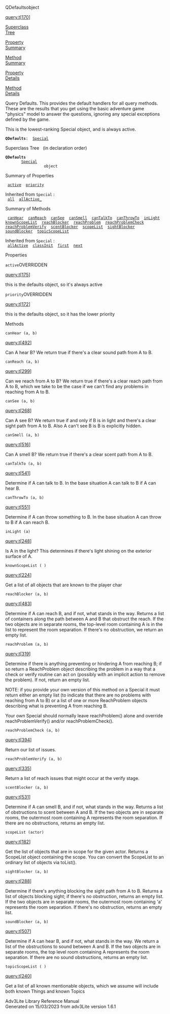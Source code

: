 <span class="title">QDefaults</span><span class="type">object</span>

[query.t](../file/query.t.html)\[[170](../source/query.t.html#170)\]

[Superclass  
Tree](#_SuperClassTree_)

[Property  
Summary](#_PropSummary_)

[Method  
Summary](#_MethodSummary_)

[Property  
Details](#_Properties_)

[Method  
Details](#_Methods_)

<div class="fdesc">

Query Defaults. This provides the default handlers for all query
methods. These are the results that you get using the basic adventure
game "physics" model to answer the questions, ignoring any special
exceptions defined by the game.

This is the lowest-ranking Special object, and is always active.

**`QDefaults`**` :   `[`Special`](../object/Special.html)

</div>

<span id="_SuperClassTree_"></span>

<div class="mjhd">

<span class="hdln">Superclass Tree</span>   (in declaration order)

</div>

**`QDefaults`**  
`         `[`Special`](../object/Special.html)  
`                 object`  
<span id="_PropSummary_"></span>

<div class="mjhd">

<span class="hdln">Summary of Properties</span>  

</div>

` `[`active`](#active)`  `[`priority`](#priority)`  `

Inherited from `Special` :  
` `[`all`](../object/Special.html#all)`  `[`allActive_`](../object/Special.html#allActive_)`  `

<span id="_MethodSummary_"></span>

<div class="mjhd">

<span class="hdln">Summary of Methods</span>  

</div>

` `[`canHear`](#canHear)`  `[`canReach`](#canReach)`  `[`canSee`](#canSee)`  `[`canSmell`](#canSmell)`  `[`canTalkTo`](#canTalkTo)`  `[`canThrowTo`](#canThrowTo)`  `[`inLight`](#inLight)`  `[`knownScopeList`](#knownScopeList)`  `[`reachBlocker`](#reachBlocker)`  `[`reachProblem`](#reachProblem)`  `[`reachProblemCheck`](#reachProblemCheck)`  `[`reachProblemVerify`](#reachProblemVerify)`  `[`scentBlocker`](#scentBlocker)`  `[`scopeList`](#scopeList)`  `[`sightBlocker`](#sightBlocker)`  `[`soundBlocker`](#soundBlocker)`  `[`topicScopeList`](#topicScopeList)`  `

Inherited from `Special` :  
` `[`allActive`](../object/Special.html#allActive)`  `[`classInit`](../object/Special.html#classInit)`  `[`first`](../object/Special.html#first)`  `[`next`](../object/Special.html#next)`  `

<span id="_Properties_"></span>

<div class="mjhd">

<span class="hdln">Properties</span>  

</div>

<span id="active"></span>

`active`<span class="rem">OVERRIDDEN</span>

[query.t](../file/query.t.html)\[[175](../source/query.t.html#175)\]

<div class="desc">

this is the defaults object, so it's always active

</div>

<span id="priority"></span>

`priority`<span class="rem">OVERRIDDEN</span>

[query.t](../file/query.t.html)\[[172](../source/query.t.html#172)\]

<div class="desc">

this is the defaults object, so it has the lower priority

</div>

<span id="_Methods_"></span>

<div class="mjhd">

<span class="hdln">Methods</span>  

</div>

<span id="canHear"></span>

`canHear (a, b)`

[query.t](../file/query.t.html)\[[492](../source/query.t.html#492)\]

<div class="desc">

Can A hear B? We return true if there's a clear sound path from A to B.

</div>

<span id="canReach"></span>

`canReach (a, b)`

[query.t](../file/query.t.html)\[[299](../source/query.t.html#299)\]

<div class="desc">

Can we reach from A to B? We return true if there's a clear reach path
from A to B, which we take to be the case if we can't find any problems
in reaching from A to B.

</div>

<span id="canSee"></span>

`canSee (a, b)`

[query.t](../file/query.t.html)\[[268](../source/query.t.html#268)\]

<div class="desc">

Can A see B? We return true if and only if B is in light and there's a
clear sight path from A to B. Also A can't see B is B is explicitly
hidden.

</div>

<span id="canSmell"></span>

`canSmell (a, b)`

[query.t](../file/query.t.html)\[[516](../source/query.t.html#516)\]

<div class="desc">

Can A smell B? We return true if there's a clear scent path from A to B.

</div>

<span id="canTalkTo"></span>

`canTalkTo (a, b)`

[query.t](../file/query.t.html)\[[541](../source/query.t.html#541)\]

<div class="desc">

Determine if A can talk to B. In the base situation A can talk to B if A
can hear B.

</div>

<span id="canThrowTo"></span>

`canThrowTo (a, b)`

[query.t](../file/query.t.html)\[[551](../source/query.t.html#551)\]

<div class="desc">

Determine if A can throw something to B. In the base situation A can
throw to B if A can reach B.

</div>

<span id="inLight"></span>

`inLight (a)`

[query.t](../file/query.t.html)\[[248](../source/query.t.html#248)\]

<div class="desc">

Is A in the light? This determines if there's light shining on the
exterior surface of A.

</div>

<span id="knownScopeList"></span>

`knownScopeList ( )`

[query.t](../file/query.t.html)\[[224](../source/query.t.html#224)\]

<div class="desc">

Get a list of all objects that are known to the player char

</div>

<span id="reachBlocker"></span>

`reachBlocker (a, b)`

[query.t](../file/query.t.html)\[[483](../source/query.t.html#483)\]

<div class="desc">

Determine if A can reach B, and if not, what stands in the way. Returns
a list of containers along the path between A and B that obstruct the
reach. If the two objects are in separate rooms, the top-level room
containing A is in the list to represent the room separation. If there's
no obstruction, we return an empty list.

</div>

<span id="reachProblem"></span>

`reachProblem (a, b)`

[query.t](../file/query.t.html)\[[319](../source/query.t.html#319)\]

<div class="desc">

Determine if there is anything preventing or hindering A from reaching
B; if so return a ReachProblem object describing the problem in a way
that a check or verify routine can act on (possibly with an implicit
action to remove the problem). If not, return an empty list.

NOTE: if you provide your own version of this method on a Special it
must return either an empty list (to indicate that there are no problems
with reaching from A to B) or a list of one or more ReachProblem objects
describing what is preventing A from reaching B.

Your own Special should normally leave reachProblem() alone and override
reachProblemVerify() and/or reachProblemCheck().

</div>

<span id="reachProblemCheck"></span>

`reachProblemCheck (a, b)`

[query.t](../file/query.t.html)\[[394](../source/query.t.html#394)\]

<div class="desc">

Return our list of issues.

</div>

<span id="reachProblemVerify"></span>

`reachProblemVerify (a, b)`

[query.t](../file/query.t.html)\[[335](../source/query.t.html#335)\]

<div class="desc">

Return a list of reach issues that might occur at the verify stage.

</div>

<span id="scentBlocker"></span>

`scentBlocker (a, b)`

[query.t](../file/query.t.html)\[[531](../source/query.t.html#531)\]

<div class="desc">

Determine if A can smell B, and if not, what stands in the way. Returns
a list of obstructions to scent between A and B. If the two objects are
in separate rooms, the outermost room containing A represents the room
separation. If there are no obstructions, returns an empty list.

</div>

<span id="scopeList"></span>

`scopeList (actor)`

[query.t](../file/query.t.html)\[[182](../source/query.t.html#182)\]

<div class="desc">

Get the list of objects that are in scope for the given actor. Returns a
ScopeList object containing the scope. You can convert the ScopeList to
an ordinary list of objects via toList().

</div>

<span id="sightBlocker"></span>

`sightBlocker (a, b)`

[query.t](../file/query.t.html)\[[288](../source/query.t.html#288)\]

<div class="desc">

Determine if there's anything blocking the sight path from A to B.
Returns a list of objects blocking sight; if there's no obstruction,
returns an empty list. If the two objects are in separate rooms, the
outermost room containing 'a' represents the room separation. If there's
no obstruction, returns an empty list.

</div>

<span id="soundBlocker"></span>

`soundBlocker (a, b)`

[query.t](../file/query.t.html)\[[507](../source/query.t.html#507)\]

<div class="desc">

Determine if A can hear B, and if not, what stands in the way. We return
a list of the obstructions to sound between A and B. If the two objects
are in separate rooms, the top level room containing A represents the
room separation. If there are no sound obstructions, returns an empty
list.

</div>

<span id="topicScopeList"></span>

`topicScopeList ( )`

[query.t](../file/query.t.html)\[[240](../source/query.t.html#240)\]

<div class="desc">

Get a list of all known mentionable objects, which we assume will
include both known Things and known Topics

</div>

<div class="ftr">

Adv3Lite Library Reference Manual  
Generated on 15/03/2023 from adv3Lite version 1.6.1

</div>
